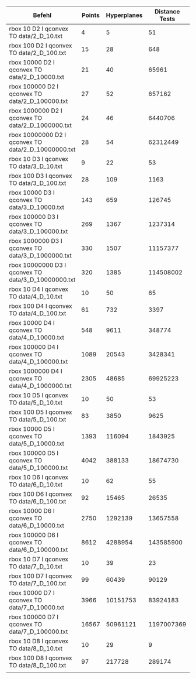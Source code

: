 | Befehl | Points | Hyperplanes | Distance Tests | CPU Seconds |
|--------|--------|-------------|----------------|-------------|
| rbox 10 D2 I qconvex TO data/2_D_10.txt | 4 | 5 | 51 | 0 |
| rbox 100 D2 I qconvex TO data/2_D_100.txt | 15 | 28 | 648 | 0 |
| rbox 10000 D2 I qconvex TO data/2_D_10000.txt | 21 | 40 | 65961 | 0.001 |
| rbox 100000 D2 I qconvex TO data/2_D_100000.txt | 27 | 52 | 657162 | 0.009 |
| rbox 1000000 D2 I qconvex TO data/2_D_1000000.txt | 24 | 46 | 6440706 | 0.084 |
| rbox 10000000 D2 I qconvex TO data/2_D_10000000.txt | 28 | 54 | 62312449 | 0.869 |
| rbox 10 D3 I qconvex TO data/3_D_10.txt | 9 | 22 | 53 | 0 |
| rbox 100 D3 I qconvex TO data/3_D_100.txt | 28 | 109 | 1163 | 0 |
| rbox 10000 D3 I qconvex TO data/3_D_10000.txt | 143 | 659 | 126745 | 0.003 |
| rbox 100000 D3 I qconvex TO data/3_D_100000.txt | 269 | 1367 | 1237314 | 0.02 |
| rbox 1000000 D3 I qconvex TO data/3_D_1000000.txt | 330 | 1507 | 11157377 | 0.182 |
| rbox 10000000 D3 I qconvex TO data/3_D_10000000.txt | 320 | 1385 | 114508002 | 1.716 |
| rbox 10 D4 I qconvex TO data/4_D_10.txt | 10 | 50 | 65 | 0 |
| rbox 100 D4 I qconvex TO data/4_D_100.txt | 61 | 732 | 3397 | 0 |
| rbox 10000 D4 I qconvex TO data/4_D_10000.txt | 548 | 9611 | 348774 | 0.01 |
| rbox 100000 D4 I qconvex TO data/4_D_100000.txt | 1089 | 20543 | 3428341 | 0.056 |
| rbox 1000000 D4 I qconvex TO data/4_D_1000000.txt | 2305 | 48685 | 69925223 | 1.166 |
| rbox 10 D5 I qconvex TO data/5_D_10.txt | 10 | 50 | 53 | 0 |
| rbox 100 D5 I qconvex TO data/5_D_100.txt | 83 | 3850 | 9625 | 0.003 |
| rbox 10000 D5 I qconvex TO data/5_D_10000.txt | 1393 | 116094 | 1843925 | 0.115 |
| rbox 100000 D5 I qconvex TO data/5_D_100000.txt | 4042 | 388133 | 18674730 | 0.626 |
| rbox 10 D6 I qconvex TO data/6_D_10.txt | 10 | 62 | 55 | 0 |
| rbox 100 D6 I qconvex TO data/6_D_100.txt | 92 | 15465 | 26535 | 0.014 |
| rbox 10000 D6 I qconvex TO data/6_D_10000.txt | 2750 | 1292139 | 13657558 | 2.77 |
| rbox 100000 D6 I qconvex TO data/6_D_100000.txt | 8612 | 4288954 | 143585900 | 14.31 |
| rbox 10 D7 I qconvex TO data/7_D_10.txt | 10 | 39 | 23 | 0 |
| rbox 100 D7 I qconvex TO data/7_D_100.txt | 99 | 60439 | 90129 | 0.069 |
| rbox 10000 D7 I qconvex TO data/7_D_10000.txt | 3966 | 10151753 | 83924183 | 54.05 |
| rbox 100000 D7 I qconvex TO data/7_D_100000.txt | 16567 | 50961121 | 1197007369 | 462.2 |
| rbox 10 D8 I qconvex TO data/8_D_10.txt | 10 | 29 | 9 | 0 |
| rbox 100 D8 I qconvex TO data/8_D_100.txt | 97 | 217728 | 289174 | 0.29 |
|  |  |  |  |  |
